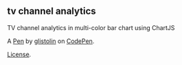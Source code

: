 tv channel analytics 
---------------------
TV channel analytics in multi-color bar chart using ChartJS

A [Pen](https://codepen.io/glistolin/pen/JwreVw) by [glistolin](https://codepen.io/glistolin) on [CodePen](https://codepen.io).

[License](https://codepen.io/glistolin/pen/JwreVw/license).
